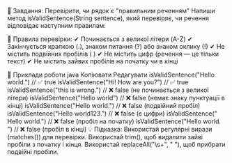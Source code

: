 🔹 Завдання: Перевірити, чи рядок є "правильним реченням"
Напиши метод isValidSentence(String sentence), який перевіряє, чи речення відповідає наступним правилам:

📌 Правила перевірки:
✔ Починається з великої літери (A-Z)
✔ Закінчується крапкою (.), знаком питання (?) або знаком оклику (!)
✔ Не містить подвійних пробілів ( )
✔ Не містить цифр (речення — це тільки текст)
✔ Не містить зайвих пробілів на початку чи в кінці

📌 Приклади роботи
java
Копіювати
Редагувати
isValidSentence("Hello world.")   // ✅ true
isValidSentence("Hi! How are you?")   // ✅ true
isValidSentence("this is wrong.")  // ❌ false (не починається з великої літери)
isValidSentence("Hello world")     // ❌ false (немає знаку пунктуації в кінці)
isValidSentence("Hello  world.")   // ❌ false (подвійний пробіл)
isValidSentence("Hello world123.") // ❌ false (є цифри)
isValidSentence(" Hello world.")   // ❌ false (пробіл на початку)
isValidSentence("Hello world. ")   // ❌ false (пробіл в кінці)
💡 Підказка:
Використай регулярні вирази (matches()) для перевірки.
Використай trim(), щоб видалити зайві пробіли з початку і кінця.
Використай replaceAll("\\s+", " "), щоб прибрати подвійні пробіли.
